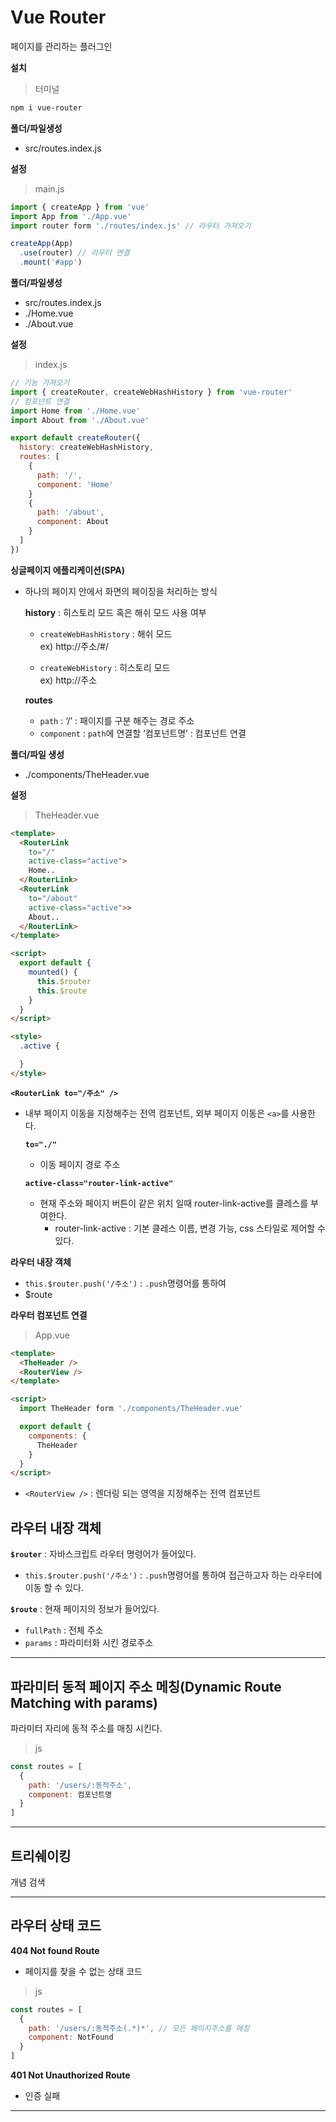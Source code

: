 # Vue Router
페이지를 관리하는 플러그인

  __설치__
  > 터미널 
  ```bash
  npm i vue-router
  ```

  __폴더/파일생성__
  - src/routes.index.js

  __설정__
  > main.js
  ```js
  import { createApp } from 'vue'
  import App from './App.vue'
  import router form './routes/index.js' // 라우터 가져오기

  createApp(App)
    .use(router) // 라우터 연결
    .mount('#app')
  ```

  __폴더/파일생성__
  - src/routes.index.js
  - ./Home.vue
  - ./About.vue

  __설정__
  > index.js
  ```js
  // 기능 가져오기
  import { createRouter, createWebHashHistory } from 'vue-router'
  // 컴포넌트 연결
  import Home from './Home.vue'
  import About from './About.vue'

  export default createRouter({
    history: createWebHashHistory,
    routes: [
      {
        path: '/',
        component: 'Home'
      }
      {
        path: '/about',
        component: About
      }
    ]
  })
  ```
  __싱글페이지 에플리케이션(SPA)__
  - 하나의 페이지 안에서 화면의 페이징을 처리하는 방식

    __history__ : 히스토리 모드 혹은 해쉬 모드 사용 여부
    - `createWebHashHistory` : 해쉬 모드  
    ex) http://주소/#/

    - `createWebHistory` : 히스토리 모드  
    ex) http://주소

    __routes__ 
    - `path` : ‘/’ : 패이지를 구분 해주는 경로 주소
    - `component` : `path`에 연결할 ‘컴포넌트명’ : 컴포넌트 연결

  __폴더/파일 생성__
  - ./components/TheHeader.vue

  __설정__
  > TheHeader.vue
  ```html
  <template>
    <RouterLink
      to="/"
      active-class="active">
      Home..
    </RouterLink>
    <RouterLink
      to="/about"
      active-class="active">>
      About..
    </RouterLink>
  </template>

  <script>
    export default {
      mounted() {
        this.$router
        this.$route
      }
    }
  </script>

  <style>
    .active {

    }
  </style>
  ```
  __`<RouterLink to="/주소" />`__
  - 내부 페이지 이동을 지정해주는 전역 컴포넌트, 외부 페이지 이동은 `<a>`를 사용한다.

    __`to="./"`__
    - 이동 페이지 경로 주소

    __`active-class="router-link-active"`__
    - 현재 주소와 페이지 버튼이 같은 위치 일때 router-link-active를 클레스를 부여한다.
      - router-link-active : 기본 클레스 이름, 변경 가능, css 스타일로 제어할 수 있다.

  __라우터 내장 객체__
  - `this.$router.push('/주소')` : `.push`명령어를 통하여 
  - $route

  __라우터 컴포넌트 연결__
  > App.vue
  ```html
  <template>
    <TheHeader />
    <RouterView />
  </template>

  <script>
    import TheHeader form './components/TheHeader.vue'

    export default {
      components: {
        TheHeader
      }
    }
  </script>
  ```
  - `<RouterView />` : 렌더링 되는 영역을 지정해주는 전역 컴포넌트

## 라우터 내장 객체

  __`$router`__ : 자바스크립트 라우터 명령어가 들어있다.
  - `this.$router.push('/주소')` : `.push`명령어를 통하여 접근하고자 하는 라우터에 이동 할 수 있다.

  __`$route`__ : 현재 페이지의 정보가 들어있다.
  - `fullPath` : 전체 주소
  - `params` : 파라미터화 시킨 경로주소

***

## 파라미터 동적 페이지 주소 메칭(Dynamic Route Matching with params)
파라미터 자리에 동적 주소를 매칭 시킨다.

  > js
  ```js
  const routes = [
    {
      path: '/users/:동적주소',
      component: 컴포넌트명
    }
  ]
  ```

***

## 트리쉐이킹
개념 검색

***

## 라우터 상태 코드

  __404 Not found Route__
  - 페이지를 찾을 수 없는 상태 코드

  > js
  ```js
  const routes = [
    {
      path: '/users/:동적주소(.*)*', // 모든 페이지주소를 메칭
      component: NotFound
    }
  ]
  ```

  __401 Not Unauthorized Route__
  - 인증 실패

***

